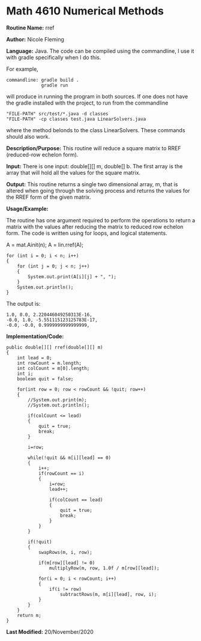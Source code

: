 # Math 4610 Numerical Methods

**Routine Name:**           rref

**Author:** Nicole Fleming

**Language:** Java. The code can be compiled using the commandline, I use it with gradle specifically when I do this.

For example,

    commandline: gradle build .
                 gradle run

will produce in running the program in both sources. If one does not have the gradle installed with the project, to run from the commandline

    "FILE-PATH" src/test/*.java -d classes
    "FILE-PATH" -cp classes test.java LinearSolvers.java
    
where the method belonds to the class LinearSolvers. These commands should also work.

**Description/Purpose:** This routine will reduce a square matrix to RREF (reduced-row echelon form).

**Input:** There is one input: double[][] m, double[] b. The first array is the array that will hold all the values for the square matrix. 

**Output:** This routine returns a single two dimensional array, m, that is altered when going through the solving process and returns the values for 
the RREF form of the given matrix. 

**Usage/Example:**

The routine has one argument required to perform the operations to return a matrix with the values after reducing the matrix to reduced row echelon form. 
The code is written using for loops, and logical statements.

 A = mat.Ainit(n);
    A = lin.rref(A);

    for (int i = 0; i < n; i++)
    {
        for (int j = 0; j < n; j++)
        {
            System.out.print(A[i][j] + ", ");
        }
        System.out.println();
    }

The output is:

    1.0, 0.0, 2.220446049250313E-16, 
    -0.0, 1.0, -5.551115123125783E-17,
    -0.0, -0.0, 0.9999999999999999, 
  
  

**Implementation/Code:** 

    public double[][] rref(double[][] m)
    {
        int lead = 0;
        int rowCount = m.length;
        int colCount = m[0].length;
        int i;
        boolean quit = false;

        for(int row = 0; row < rowCount && !quit; row++)
        {
            //System.out.print(m);
            //System.out.println();

            if(colCount <= lead)
            {
                quit = true;
                break;
            }

            i=row;

            while(!quit && m[i][lead] == 0)
            {
                i++;
                if(rowCount == i)
                {
                    i=row;
                    lead++;

                    if(colCount == lead)
                    {
                        quit = true;
                        break;
                    }
                }
            }

            if(!quit)
            {
                swapRows(m, i, row);

                if(m[row][lead] != 0)
                    multiplyRow(m, row, 1.0f / m[row][lead]);

                for(i = 0; i < rowCount; i++)
                {
                    if(i != row)
                        subtractRows(m, m[i][lead], row, i);
                }
            }
        }
        return m;
    }

**Last Modified:** 20/November/2020
